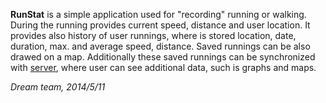 <b>RunStat</b> is a simple application used for "recording" running or walking. During the running provides current speed, distance and user location. It provides also history of user runnings, where is stored location, date, duration, max. and average speed, distance. Saved runnings can be also drawed on a map. Additionally these saved runnings can be synchronized with <a href="http://runstat.hostuju.cz/">server</a>, where user can see additional data, such is graphs and maps.

<i>Dream team, 2014/5/11</i>


